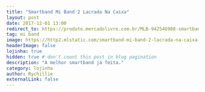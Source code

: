 ```yaml
---
title: "Smartband Mi Band 2 Lacrada Na Caixa"
layout: post
date: 2017-12-01 13:00
redirect_to: https://produto.mercadolivre.com.br/MLB-942546988-smartband-mi-band-2-lacrada-na-caixa-_JM
tag: mi band
image: https://http2.mlstatic.com/smartband-mi-band-2-lacrada-na-caixa-D_NQ_NP_987885-MLB26446162341_112017-O.webp
headerImage: false
lojinha: true
hidden: true # don't count this post in blog pagination
description: "A melhor smartband já feita."
category: lojinha
author: Rychillie
externalLink: false
---
```

